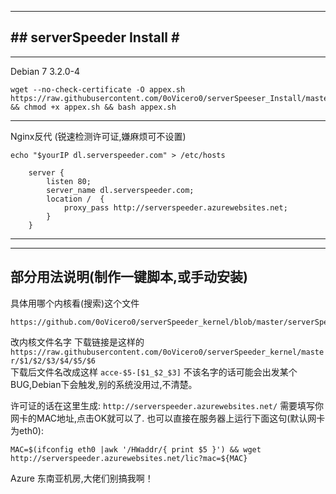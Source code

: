 -----------------------------   
#\#  serverSpeeder Install  \#                           
-----------------------------      
----------------------------- 
Debian 7  3.2.0-4
```
wget --no-check-certificate -O appex.sh https://raw.githubusercontent.com/0oVicero0/serverSpeeser_Install/master/appex.sh && chmod +x appex.sh && bash appex.sh
```
----------------------------- 
Nginx反代 (锐速检测许可证,嫌麻烦可不设置)
```
echo "$yourIP dl.serverspeeder.com" > /etc/hosts
```
```
	server {
		listen 80;
		server_name dl.serverspeeder.com;
		location /  {
			proxy_pass http://serverspeeder.azurewebsites.net;
		}
	}
```
----------------------------- 
-----------------------------
部分用法说明(制作一键脚本,或手动安装)
-----------------------------
具体用哪个内核看(搜索)这个文件
```
https://github.com/0oVicero0/serverSpeeder_kernel/blob/master/serverSpeeder.txt
```
改内核文件名字
下载链接是这样的```https://raw.githubusercontent.com/0oVicero0/serverSpeeder_kernel/master/$1/$2/$3/$4/$5/$6```   
下载后文件名改成这样  ```acce-$5-[$1_$2_$3]```
不该名字的话可能会出发某个BUG,Debian下会触发,别的系统没用过,不清楚。

许可证的话在这里生成: ```http://serverspeeder.azurewebsites.net/```
需要填写你网卡的MAC地址,点击OK就可以了.
也可以直接在服务器上运行下面这句(默认网卡为eth0):
```
MAC=$(ifconfig eth0 |awk '/HWaddr/{ print $5 }') && wget http://serverspeeder.azurewebsites.net/lic?mac=${MAC}
```
Azure 东南亚机房,大佬们别搞我啊！
